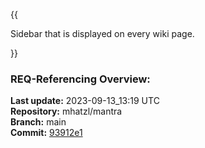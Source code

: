 {{
  
Sidebar that is displayed on every wiki page.

}}

### **REQ-Referencing Overview:**

**Last update:** 2023-09-13_13:19 UTC  
**Repository:** mhatzl/mantra  
**Branch:** main  
**Commit:** [93912e1](https://github.com/mhatzl/mantra/commit/93912e1d238a385a061c536e5105b91ea88d5ba2)  
